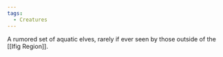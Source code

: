 ```yaml
---
tags:
  - Creatures
---
```

A rumored set of aquatic elves, rarely if ever seen by those outside of the [[Ifig Region]].